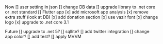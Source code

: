 Now
[] user setting in json
[] change DB data
[] upgrade library to .net core or .net standard
[] Flutter app
[x] add microsoft app analysis
[x] remove extra stuff (look at DB)
[x] add donation section
[x] use vazir font
[x] change logo
[x] upgrade to .net core 3.1

Future
[] upgrade to .net 5?
[] sqllite?
[] add twitter integration
[] change app color?
[] add test?
[] apply MVVM
